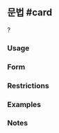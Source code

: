## 문법 #card
?
### Usage
### Form
### Restrictions
### Examples
### Notes
<!--SR:!2024-07-28,4,270-->